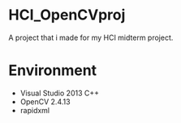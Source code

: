 # HCI_OpenCVproj
A project that i made for my HCI midterm project.

# Environment
+ Visual Studio 2013 C++
+ OpenCV 2.4.13
+ rapidxml
